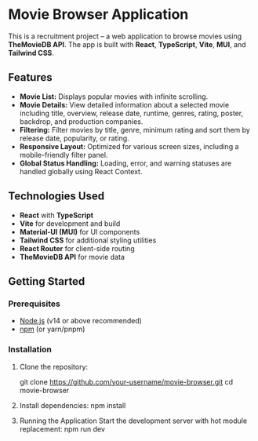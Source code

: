 # Movie Browser Application

This is a recruitment project – a web application to browse movies using **TheMovieDB API**. The app is built with **React**, **TypeScript**, **Vite**, **MUI**, and **Tailwind CSS**.

## Features

- **Movie List:** Displays popular movies with infinite scrolling.
- **Movie Details:** View detailed information about a selected movie including title, overview, release date, runtime, genres, rating, poster, backdrop, and production companies.
- **Filtering:** Filter movies by title, genre, minimum rating and sort them by release date, popularity, or rating.
- **Responsive Layout:** Optimized for various screen sizes, including a mobile-friendly filter panel.
- **Global Status Handling:** Loading, error, and warning statuses are handled globally using React Context.

## Technologies Used

- **React** with **TypeScript**
- **Vite** for development and build
- **Material-UI (MUI)** for UI components
- **Tailwind CSS** for additional styling utilities
- **React Router** for client-side routing
- **TheMovieDB API** for movie data

## Getting Started

### Prerequisites

- [Node.js](https://nodejs.org/) (v14 or above recommended)
- [npm](https://www.npmjs.com/) (or yarn/pnpm)

### Installation

1. Clone the repository:

   git clone https://github.com/your-username/movie-browser.git
   cd movie-browser

2. Install dependencies:
   npm install

3. Running the Application
   Start the development server with hot module replacement:
   npm run dev
